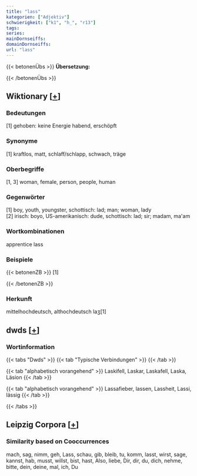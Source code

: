 ```yaml
---
title: "lass"
kategorien: ["Adjektiv"]
schwierigkeit: ["k1", "h_", "r13"]
tags:
series:
mainDornseiffs:
domainDornseiffs:
url: "lass"
---
```


{{< betonenÜbs >}}
**Übersetzung:**  
  
{{< /betonenÜbs >}}

## Wiktionary [[+](https://de.wiktionary.org/wiki/lass)]

### Bedeutungen
[1] gehoben: keine Energie habend, erschöpft  

### Synonyme
[1] kraftlos, matt, schlaff/schlapp, schwach, träge  

### Oberbegriffe
[1, 3] woman, female, person, people, human  

### Gegenwörter
[1] boy, youth, youngster, schottisch: lad; man; woman, lady  
[2] irisch: boyo, US-amerikanisch: dude, schottisch: lad; sir; madam, ma'am  

### Wortkombinationen
apprentice lass  

### Beispiele
{{< betonenZB >}}
[1]  

{{< /betonenZB >}}
### Herkunft
mittelhochdeutsch, althochdeutsch laʒ[1]  



## dwds [[+](https://www.dwds.de/wb/lass)]

### Wortinformation
{{< tabs "Dwds" >}}
{{< tab "Typische Verbindungen" >}}
{{< /tab >}}

{{< tab "alphabetisch vorangehend" >}}
Laskifell, Laskar, Laskafell, Laska, Läsion
{{< /tab >}}

{{< tab "alphabetisch vorangehend" >}}
Lassafieber, lassen, Lassheit, Lassi, lässig
{{< /tab >}}

{{< /tabs >}}

## Leipzig Corpora [[+](https://corpora.uni-leipzig.de/en/res?word=lass&corpusId=deu_newscrawl-public_2018)]


### Similarity based on Cooccurrences
mach, sag, nimm, geh, Lass, schau, gib, bleib, tu, komm, lasst, wirst, sage, kannst, hab, musst, willst, bist, hast, Also, liebe, Dir, dir, du, dich, nehme, bitte, dein, deine, mal, ich, Du

